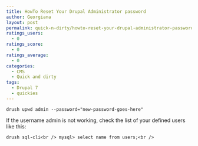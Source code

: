 ```yaml
---
title: HowTo Reset Your Drupal Administrator password
author: Georgiana
layout: post
permalink: quick-n-dirty/howto-reset-your-drupal-administrator-password/
ratings_users:
  - 0
ratings_score:
  - 0
ratings_average:
  - 0
categories:
  - CMS
  - Quick and dirty
tags:
  - Drupal 7
  - quickies
---
```

`drush upwd admin --password="new-password-goes-here"`

If the username admin is not working, check the list of your defined users like this:

` drush sql-cli<br />
mysql> select name from users;<br />
`

